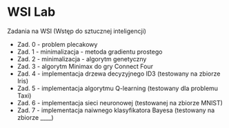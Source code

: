 # WSI Lab

Zadania na WSI (Wstęp do sztucznej inteligencji)

- Zad. 0 - problem plecakowy
- Zad. 1 - minimalizacja - metoda gradientu prostego
- Zad. 2 - minimalizacja - algorytm genetyczny
- Zad. 3 - algorytm Minimax do gry Connect Four
- Zad. 4 - implementacja drzewa decyzyjnego ID3 (testowany na zbiorze Iris)
- Zad. 5 - implementacja algorytmu Q-learning (testowany dla problemu Taxi)
- Zad. 6 - implementacja sieci neuronowej (testowanej na zbiorze MNIST)
- Zad. 7 - implementacja naiwnego klasyfikatora Bayesa (testowany na zbiorze \_\_\_\_)
